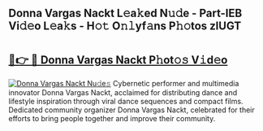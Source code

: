 ## Donna Vargas Nackt L𝚎a𝚔ed N𝚞𝚍e - Part-IEB Vi𝚍𝚎o L𝚎a𝚔s - H𝚘𝚝 O𝚗𝚕yf𝚊ns P𝚑𝚘tos zlUGT

# <h2><a href="http://kfd1dz.oniu.top/?m=Donna+Vargas+Nackt">🔗👉 🔴 Donna Vargas Nackt P𝚑ot𝚘𝚜 V𝚒d𝚎o</a></h2>

[![Donna Vargas Nackt Nu𝚍e𝚜](https://i.imgur.com/0qMVB7G.gif)](http://kfd1dz.oniu.top/?m=Donna+Vargas+Nackt)
Cybernetic performer and multimedia innovator Donna Vargas Nackt, acclaimed for distributing dance and lifestyle inspiration through viral dance sequences and compact films. Dedicated community organizer Donna Vargas Nackt, celebrated for their efforts to bring people together and improve their community.  
